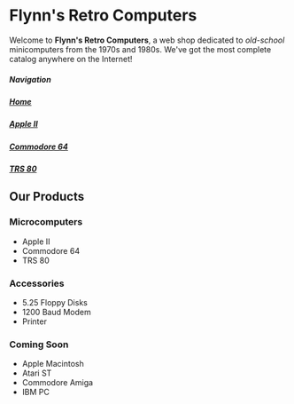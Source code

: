 <!--<!DOCTYPE html>
<html>

 <head>
		<meta charset=“utf-8”>
		<title>Flynn's Retro Computers</title>
<!--The title is the txt on top the window or tab -->
</head>

<body>
<h1>Flynn's Retro Computers</h1>

<p>Welcome to <strong>Flynn's Retro Computers</strong>, a web shop dedicated to <em>old-school</em> minicomputers from the 1970s and 1980s. We've got the most complete catalog anywhere on the Internet!</p>

<h5>Navigation</h5>
<h5><a href="index.md">Home</a></h5>
<h5><a href="apple-ii.md">Apple II</a></h5>
<h5><a href="commodore-64.md">Commodore 64</a></h5>
<h5><a href="trs-80.md">TRS 80</a></h5>
<!--remember to add link tags to the navigation -->

<h2>Our Products</h2>

<h3>Microcomputers</h3>
<ul>
	<li>Apple II</li>
	<li>Commodore 64</li>
	<li>TRS 80</li>
</ul>

<h3>Accessories</h3>
<ul>
	<li>5.25 Floppy Disks</li>
	<li>1200 Baud Modem</li>
	<li>Printer</li>
</ul>

<h3>Coming Soon</h3>
<ul>
	<li>Apple Macintosh</li>
	<li>Atari ST</li>
	<li>Commodore Amiga</li>
<li>IBM PC</li>
</ul>
</body>
</html>
